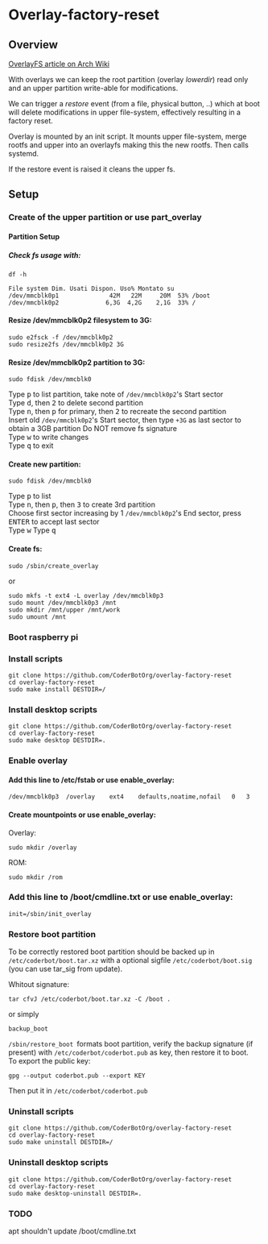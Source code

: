 # Overlay-factory-reset

## Overview

[OverlayFS article on Arch Wiki](https://wiki.archlinux.org/index.php/Overlay_filesystem)

With overlays we can keep the root partition (overlay *lowerdir*) read only and an upper partition write-able for modifications.

We can trigger a *restore* event (from a file, physical button, ..) which at boot will delete modifications in upper file-system, effectively resulting in a factory reset.

Overlay is mounted by an init script. It mounts upper file-system, merge rootfs and upper into an overlayfs making this the new rootfs. Then calls systemd.

If the restore event is raised it cleans the upper fs.

## Setup
### Create of the upper partition or use part_overlay
#### Partition Setup
##### Check fs usage with:  
```
df -h
```

```
File system Dim. Usati Dispon. Uso% Montato su  
/dev/mmcblk0p1              42M   22M     20M  53% /boot  
/dev/mmcblk0p2             6,3G  4,2G    2,1G  33% /  
```

#### Resize /dev/mmcblk0p2 filesystem to 3G:  
```
sudo e2fsck -f /dev/mmcblk0p2
sudo resize2fs /dev/mmcblk0p2 3G
```

#### Resize /dev/mmcblk0p2 partition to 3G:
```
sudo fdisk /dev/mmcblk0
```
Type <kbd>p</kbd> to list partition, take note of `/dev/mmcblk0p2`'s Start sector  
Type <kbd>d</kbd>, then <kbd>2</kbd> to delete second partition  
Type <kbd>n</kbd>, then <kbd>p</kbd> for primary, then <kbd>2</kbd> to recreate the second partition  
Insert old `/dev/mmcblk0p2`'s Start sector, then type `+3G` as last sector to obtain a 3GB partition
Do NOT remove fs signature  
Type <kbd>w</kbd> to write changes  
Type <kbd>q</kbd> to exit  

#### Create new partition:  
```
sudo fdisk /dev/mmcblk0
```
Type <kbd>p</kbd> to list  
Type <kbd>n</kbd>, then <kbd>p</kbd>, then <kbd>3</kbd> to create 3rd partition  
Choose first sector increasing by 1 `/dev/mmcblk0p2`'s End sector, press <kbd>ENTER</kbd> to accept last sector  
Type <kbd>w</kbd>
Type <kbd>q</kbd>

#### Create fs:  
```
sudo /sbin/create_overlay
```
or  
```
sudo mkfs -t ext4 -L overlay /dev/mmcblk0p3
sudo mount /dev/mmcblk0p3 /mnt
sudo mkdir /mnt/upper /mnt/work
sudo umount /mnt
```
### Boot raspberry pi
### Install scripts
```
git clone https://github.com/CoderBotOrg/overlay-factory-reset
cd overlay-factory-reset
sudo make install DESTDIR=/
```

### Install desktop scripts
```
git clone https://github.com/CoderBotOrg/overlay-factory-reset
cd overlay-factory-reset
sudo make desktop DESTDIR=.
```

### Enable overlay
#### Add this line to /etc/fstab or use enable_overlay:
```
/dev/mmcblk0p3	/overlay	ext4	defaults,noatime,nofail	  0	  3
```

#### Create mountpoints  or use enable_overlay:
Overlay:
```
sudo mkdir /overlay
```
ROM:
```
sudo mkdir /rom
```

### Add this line to /boot/cmdline.txt  or use enable_overlay:
```
init=/sbin/init_overlay
```

### Restore boot partition
To be correctly restored boot partition should be backed up in `/etc/coderbot/boot.tar.xz` with a optional sigfile `/etc/coderbot/boot.sig` (you can use tar_sig from update).

Whitout signature:  
```
tar cfvJ /etc/coderbot/boot.tar.xz -C /boot .
```

or simply
```
backup_boot
```
`/sbin/restore_boot `formats boot partition, verify the backup signature (if present) with `/etc/coderbot/coderbot.pub` as key, then restore it to boot.  
To export the public key:
```
gpg --output coderbot.pub --export KEY
```
Then put it in `/etc/coderbot/coderbot.pub`

### Uninstall scripts
```
git clone https://github.com/CoderBotOrg/overlay-factory-reset
cd overlay-factory-reset
sudo make uninstall DESTDIR=/
```

### Uninstall desktop scripts
```
git clone https://github.com/CoderBotOrg/overlay-factory-reset
cd overlay-factory-reset
sudo make desktop-uninstall DESTDIR=.
```

### TODO
apt shouldn't update /boot/cmdline.txt
